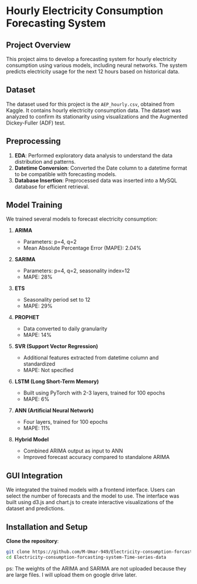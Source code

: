 # Hourly Electricity Consumption Forecasting System

## Project Overview

This project aims to develop a forecasting system for hourly electricity consumption using various models, including neural networks. The system predicts electricity usage for the next 12 hours based on historical data.

## Dataset

The dataset used for this project is the `AEP_hourly.csv`, obtained from Kaggle. It contains hourly electricity consumption data. The dataset was analyzed to confirm its stationarity using visualizations and the Augmented Dickey-Fuller (ADF) test.

## Preprocessing

1. **EDA**: Performed exploratory data analysis to understand the data distribution and patterns.
2. **Datetime Conversion**: Converted the Date column to a datetime format to be compatible with forecasting models.
3. **Database Insertion**: Preprocessed data was inserted into a MySQL database for efficient retrieval.

## Model Training

We trained several models to forecast electricity consumption:

1. **ARIMA**
   - Parameters: p=4, q=2
   - Mean Absolute Percentage Error (MAPE): 2.04%

2. **SARIMA**
   - Parameters: p=4, q=2, seasonality index=12
   - MAPE: 28%

3. **ETS**
   - Seasonality period set to 12
   - MAPE: 29%

4. **PROPHET**
   - Data converted to daily granularity
   - MAPE: 14%

5. **SVR (Support Vector Regression)**
   - Additional features extracted from datetime column and standardized
   - MAPE: Not specified

6. **LSTM (Long Short-Term Memory)**
   - Built using PyTorch with 2-3 layers, trained for 100 epochs
   - MAPE: 6%

7. **ANN (Artificial Neural Network)**
   - Four layers, trained for 100 epochs
   - MAPE: 11%

8. **Hybrid Model**
   - Combined ARIMA output as input to ANN
   - Improved forecast accuracy compared to standalone ARIMA

## GUI Integration

We integrated the trained models with a frontend interface. Users can select the number of forecasts and the model to use. The interface was built using d3.js and chart.js to create interactive visualizations of the dataset and predictions.

## Installation and Setup
**Clone the repository**:
   ```bash
   git clone https://github.com/M-Umar-949/Electricity-consumption-forcasting-system-Time-series-data.git
   cd Electricity-consumption-forcasting-system-Time-series-data
   ```

ps: The weights of the ARIMA and SARIMA are not uploaded because they are large files. I will upload them on google drive later.
